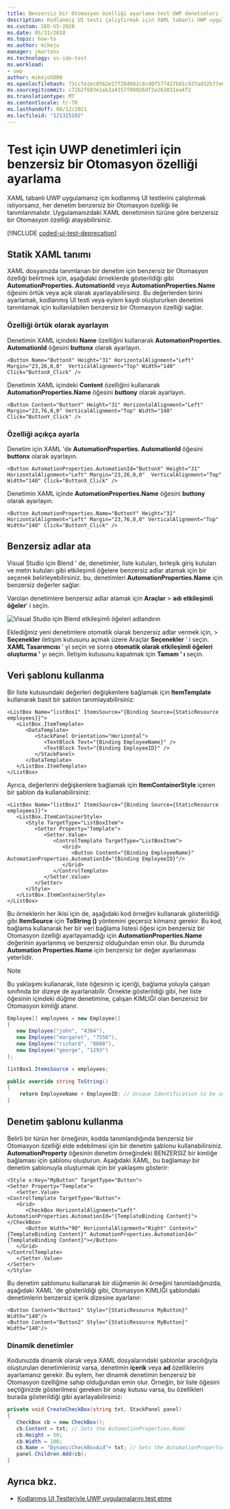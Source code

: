 ```yaml
---
title: Benzersiz bir Otomasyon özelliği ayarlama-test UWP denetimleri
description: Kodlanmış UI testi çalıştırmak için XAML tabanlı UWP uygulamanızda XAML denetiminin türüne göre benzersiz bir Otomasyon özelliği atamayı öğrenin.
ms.custom: SEO-VS-2020
ms.date: 05/31/2018
ms.topic: how-to
ms.author: mikejo
manager: jmartens
ms.technology: vs-ide-test
ms.workload:
- uwp
author: mikejo5000
ms.openlocfilehash: 73ccfe2ec8562e27f284082c8cd0f577427b01c937ad32b77e0c6cea16787f47
ms.sourcegitcommit: c72b2f603e1eb3a4157f00926df2e263831ea472
ms.translationtype: MT
ms.contentlocale: tr-TR
ms.lasthandoff: 08/12/2021
ms.locfileid: "121315102"
---
```

# <a name="set-a-unique-automation-property-for-uwp-controls-for-testing"></a>Test için UWP denetimleri için benzersiz bir Otomasyon özelliği ayarlama

XAML tabanlı UWP uygulamanız için kodlanmış UI testlerini çalıştırmak istiyorsanız, her denetim benzersiz bir Otomasyon özelliği ile tanımlanmalıdır. Uygulamanızdaki XAML denetiminin türüne göre benzersiz bir Otomasyon özelliği atayabilirsiniz.

[!INCLUDE [coded-ui-test-deprecation](includes/coded-ui-test-deprecation.md)]

## <a name="static-xaml-definition"></a>Statik XAML tanımı

XAML dosyanızda tanımlanan bir denetim için benzersiz bir Otomasyon özelliği belirtmek için, aşağıdaki örneklerde gösterildiği gibi **AutomationProperties. AutomationId** veya **AutomationProperties.Name** öğesini örtük veya açık olarak ayarlayabilirsiniz. Bu değerlerden birini ayarlamak, kodlanmış UI testi veya eylem kaydı oluştururken denetimi tanımlamak için kullanılabilen benzersiz bir Otomasyon özelliği sağlar.

### <a name="set-the-property-implicitly"></a>Özelliği örtük olarak ayarlayın

Denetimin XAML içindeki **Name** özelliğini kullanarak **AutomationProperties. AutomationId** öğesini **buttonx** olarak ayarlayın.

```xaml
<Button Name="ButtonX" Height="31" HorizontalAlignment="Left" Margin="23,26,0,0"  VerticalAlignment="Top" Width="140" Click="ButtonX_Click" />
```

Denetimin XAML içindeki **Content** özelliğini kullanarak **AutomationProperties.Name** öğesini **buttony** olarak ayarlayın.

```xaml
<Button Content="ButtonY" Height="31" HorizontalAlignment="Left" Margin="23,76,0,0" VerticalAlignment="Top" Width="140" Click="ButtonY_Click" />
```

### <a name="set-the-property-explicitly"></a>Özelliği açıkça ayarla

Denetim için XAML 'de **AutomationProperties. AutomationId** öğesini **buttonx** olarak ayarlayın.

```xaml
<Button AutomationProperties.AutomationId="ButtonX" Height="31" HorizontalAlignment="Left" Margin="23,26,0,0"  VerticalAlignment="Top" Width="140" Click="ButtonX_Click" />
```

Denetimin XAML içinde **AutomationProperties.Name** öğesini **buttony** olarak ayarlayın.

```xaml
<Button AutomationProperties.Name="ButtonY" Height="31" HorizontalAlignment="Left" Margin="23,76,0,0" VerticalAlignment="Top" Width="140" Click="ButtonY_Click" />
```

## <a name="assign-unique-names"></a>Benzersiz adlar ata

Visual Studio için Blend ' de, denetimler, liste kutuları, birleşik giriş kutuları ve metin kutuları gibi etkileşimli öğelere benzersiz adlar atamak için bir seçenek belirleyebilirsiniz. bu, denetimleri **AutomationProperties.Name** için benzersiz değerler sağlar.

Varolan denetimlere benzersiz adlar atamak için **Araçlar**  >  **adı etkileşimli öğeler**' i seçin.

![Visual Studio için Blend etkileşimli öğeleri adlandırın](../test/media/cuit_windowsstoreproperty_blend_1.png)

Eklediğiniz yeni denetimlere otomatik olarak benzersiz adlar vermek için,   >  **Seçenekler** iletişim kutusunu açmak üzere Araçlar **Seçenekler** ' i seçin. **XAML Tasarımcısı** ' yi seçin ve sonra **otomatik olarak etkileşimli öğeleri oluşturma '** yı seçin. İletişim kutusunu kapatmak için **Tamam ' ı** seçin.

## <a name="use-a-data-template"></a>Veri şablonu kullanma

Bir liste kutusundaki değerleri değişkenlere bağlamak için **ItemTemplate** kullanarak basit bir şablon tanımlayabilirsiniz:

```xaml
<ListBox Name="listBox1" ItemsSource="{Binding Source={StaticResource employees}}">
   <ListBox.ItemTemplate>
      <DataTemplate>
         <StackPanel Orientation="Horizontal">
            <TextBlock Text="{Binding EmployeeName}" />
            <TextBlock Text="{Binding EmployeeID}" />
         </StackPanel>
      </DataTemplate>
   </ListBox.ItemTemplate>
</ListBox>
```

Ayrıca, değerlerini değişkenlere bağlamak için **ItemContainerStyle** içeren bir şablon da kullanabilirsiniz:

```xaml
<ListBox Name="listBox1" ItemsSource="{Binding Source={StaticResource employees}}">
   <ListBox.ItemContainerStyle>
      <Style TargetType="ListBoxItem">
         <Setter Property="Template">
            <Setter.Value>
               <ControlTemplate TargetType="ListBoxItem">
                  <Grid>
                     <Button Content="{Binding EmployeeName}" AutomationProperties.AutomationId="{Binding EmployeeID}"/>
                  </Grid>
               </ControlTemplate>
            </Setter.Value>
         </Setter>
      </Style>
   </ListBox.ItemContainerStyle>
</ListBox>
```

Bu örneklerin her ikisi için de, aşağıdaki kod örneğini kullanarak gösterildiği gibi **ItemSource** için **ToString ()** yöntemini geçersiz kılmanız gerekir. Bu kod, bağlama kullanarak her bir veri bağlama listesi öğesi için benzersiz bir Otomasyon özelliği ayarlayamadığı için **AutomationProperties.Name** değerinin ayarlanmış ve benzersiz olduğundan emin olur. Bu durumda **Automation Properties.Name** için benzersiz bir değer ayarlanması yeterlidir.

> [!NOTE]
> Bu yaklaşımı kullanarak, liste öğesinin iç içeriği, bağlama yoluyla çalışan sınıfında bir dizeye de ayarlanabilir. Örnekte gösterildiği gibi, her liste öğesinin içindeki düğme denetimine, çalışan KIMLIĞI olan benzersiz bir Otomasyon kimliği atanır.

```csharp
Employee[] employees = new Employee[]
{
   new Employee("john", "4384"),
   new Employee("margaret", "7556"),
   new Employee("richard", "8688"),
   new Employee("george", "1293")
};

listBox1.ItemsSource = employees;

public override string ToString()
{
    return EmployeeName + EmployeeID; // Unique Identification to be set as the AutomationProperties.Name
}
```

## <a name="use-a-control-template"></a>Denetim şablonu kullanma

Belirli bir türün her örneğinin, kodda tanımlandığında benzersiz bir Otomasyon özelliği elde edebilmesi için bir denetim şablonu kullanabilirsiniz. **AutomationProperty** öğesinin denetim örneğindeki BENZERSIZ bir kimliğe bağlaması için şablonu oluşturun. Aşağıdaki XAML, bu bağlamayı bir denetim şablonuyla oluşturmak için bir yaklaşımı gösterir:

```xaml
<Style x:Key="MyButton" TargetType="Button">
<Setter Property="Template">
   <Setter.Value>
<ControlTemplate TargetType="Button">
   <Grid>
      <CheckBox HorizontalAlignment="Left" AutomationProperties.AutomationId="{TemplateBinding Content}"></CheckBox>
      <Button Width="90" HorizontalAlignment="Right" Content="{TemplateBinding Content}" AutomationProperties.AutomationId="{TemplateBinding Content}"></Button>
   </Grid>
</ControlTemplate>
   </Setter.Value>
</Setter>
</Style>
```

Bu denetim şablonunu kullanarak bir düğmenin iki örneğini tanımladığınızda, aşağıdaki XAML 'de gösterildiği gibi, Otomasyon KIMLIĞI şablondaki denetimlerin benzersiz içerik dizesine ayarlanır:

```xaml
<Button Content="Button1" Style="{StaticResource MyButton}" Width="140"/>
<Button Content="Button2" Style="{StaticResource MyButton}" Width="140"/>
```

### <a name="dynamic-controls"></a>Dinamik denetimler

Kodunuzda dinamik olarak veya XAML dosyalarındaki şablonlar aracılığıyla oluşturulan denetimleriniz varsa, denetimin **içerik** veya **ad** özelliklerini ayarlamanız gerekir. Bu eylem, her dinamik denetimin benzersiz bir Otomasyon özelliğine sahip olduğundan emin olur. Örneğin, bir liste öğesini seçtiğinizde gösterilmesi gereken bir onay kutusu varsa, bu özellikleri burada gösterildiği gibi ayarlayabilirsiniz:

```csharp
private void CreateCheckBox(string txt, StackPanel panel)
{
   CheckBox cb = new CheckBox();
   cb.Content = txt; // Sets the AutomationProperties.Name
   cb.Height = 50;
   cb.Width = 100;
   cb.Name = "DynamicCheckBoxAid"+ txt; // Sets the AutomationProperties.AutomationId
   panel.Children.Add(cb);
}
```

## <a name="see-also"></a>Ayrıca bkz.

- [Kodlanmış UI Testleriyle UWP uygulamalarını test etme](../test/test-uwp-app-with-coded-ui-test.md)
